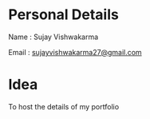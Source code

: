 # Personal Details

Name : Sujay Vishwakarma

Email : sujayvishwakarma27@gmail.com

# Idea
To host the details of my portfolio

